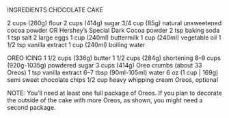 INGREDIENTS
CHOCOLATE CAKE

2 cups (260g) flour
2 cups (414g) sugar
3/4 cup (85g) natural unsweetened cocoa powder OR Hershey’s Special Dark Cocoa powder
2 tsp baking soda
1 tsp salt
2 large eggs
1 cup (240ml) buttermilk
1 cup (240ml) vegetable oil
1 1/2 tsp vanilla extract
1 cup (240ml) boiling water

OREO ICING
1 1/2 cups (336g) butter
1 1/2 cups (284g) shortening
8–9 cups (920g-1035g) powdered sugar
3 cups (414g) Oreo crumbs (about 33 Oreos)
1 tsp vanilla extract
6–7 tbsp (90ml-105ml) water
6 oz (1 cup | 169g) semi sweet chocolate chips
1/2 cup heavy whipping cream
Oreos, optional

NOTE: You’ll need at least one full package of Oreos. If you plan to decorate the outside of the cake with more Oreos, as shown, you might need a second package.
